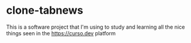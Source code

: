 # clone-tabnews
This is a software project that I'm using to study and learning all the nice things seen in the https://curso.dev platform
